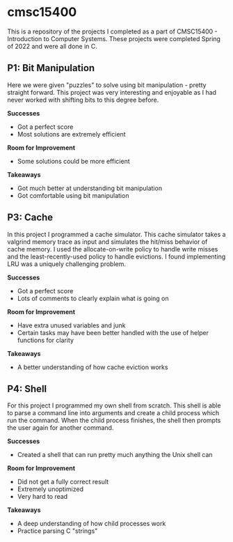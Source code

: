 # cmsc15400
This is a repository of the projects I completed as a part of CMSC15400 - Introduction to Computer Systems. These projects were completed Spring of 2022 and were all done in C.

## P1: Bit Manipulation
Here we were given "puzzles" to solve using bit manipulation - pretty straight forward. This project was very interesting and enjoyable as I had never worked with shifting bits to this degree before.

**Successes**
- Got a perfect score
- Most solutions are extremely efficient

**Room for Improvement**
- Some solutions could be more efficient

**Takeaways**
- Got much better at understanding bit manipulation
- Got comfortable using bit manipulation

## P3: Cache
In this project I programmed a cache simulator. This cache simulator takes a valgrind memory trace as input and simulates the hit/miss behavior of cache memory. I used the allocate-on-write policy to handle write misses and the least-recently-used policy to handle evictions. I found implementing LRU was a uniquely challenging problem.

**Successes**
- Got a perfect score
- Lots of comments to clearly explain what is going on

**Room for Improvement**
- Have extra unused variables and junk
- Certain tasks may have been better handled with the use of helper functions for clarity

**Takeaways**
- A better understanding of how cache eviction works

## P4: Shell
For this project I programmed my own shell from scratch. This shell is able to parse a command line into arguments and create a child process which run the command. When the child process finishes, the shell then prompts the user again for another command.

**Successes**
- Created a shell that can run pretty much anything the Unix shell can

**Room for Improvement**
- Did not get a fully correct result
- Extremely unoptimized
- Very hard to read

**Takeaways**
- A deep understanding of how child processes work
- Practice parsing C "strings"

